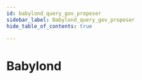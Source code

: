```yaml
---
id: babylond_query_gov_proposer
sidebar_label: Babylond_query_gov_proposer
hide_table_of_contents: true

---
```


# Babylond